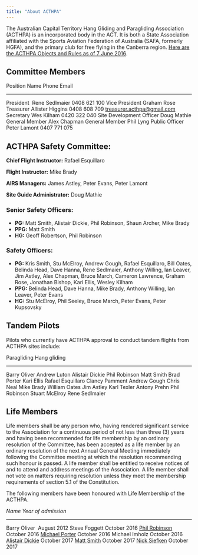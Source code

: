 ```yaml
---
title: "About ACTHPA"
---
```


The Australian Capital Territory Hang Gliding and Paragliding Association (ACTHPA) is an incorporated body in the ACT.
It is both a State Association affiliated with the Sports Aviation Federation of Australia (SAFA, formerly HGFA), and the primary club for free flying in the Canberra region.
[Here are the ACTHPA Objects and Rules as of 7 June 2016](https://www.dropbox.com/s/2586faq56i1sy62/ACTHPA%20Constitution%20-%207%20June%202016.pdf?dl=0).
 
## Committee Members

Position                 Name              Phone             Email
---------------          ----------------- ----------------- ---------------------------
President                Rene Sedlmaier    0408 621 100
Vice President           Graham Rose
Treasurer                Allister Higgins  0408 608 709      treasurer.acthpa@gmail.com
Secretary                Wes Kilham        0420 322 040
Site Development Officer Doug Mathie
General Member           Alex Chapman
General Member           Phil Lyng
Public Officer           Peter Lamont      0407 771 075

## ACTHPA Safety Committee:

**Chief Flight Instructor:** Rafael Esquillaro

**Flight Instructor:** Mike Brady

**AIRS Managers:** James Astley, Peter Evans, Peter Lamont

**Site Guide Administrator:** Doug Mathie


### Senior Safety Officers:

- **PG:** Matt Smith, Alistair Dickie, Phil Robinson, Shaun Archer, Mike Brady
- **PPG:** Matt Smith
- **HG:** Geoff Robertson, Phil Robinson


### Safety Officers:

- **PG:** Kris Smith, Stu McElroy, Andrew Gough, Rafael Esquillaro, Bill Oates, Belinda Head, Dave Hanna, Rene Sedlmaier, Anthony Willing, Ian Leaver, Jim Astley, Alex Chapman, Bruce March, Cameron Lawrence, Graham Rose, Jonathan Bishop, Kari Ellis, Wesley Kilham
- **PPG:** Belinda Head, Dave Hanna, Mike Brady, Anthony Willing, Ian Leaver, Peter Evans
- **HG:** Stu McElroy, Phil Seeley, Bruce March, Peter Evans, Peter Kupsovsky

## Tandem Pilots

Pilots who currently have ACTHPA approval to conduct tandem flights from
ACTHPA sites include:

  Paragliding         Hang gliding
 ------------------- --------------
 Barry Oliver        Andrew Luton
 Alistair Dickie     Phil Robinson
 Matt Smith          Brad Porter
 Kari Ellis
 Rafael Esquillaro
 Clancy Pamment
 Andrew Gough
 Chris Neal
 Mike Brady
 William Oates
 Jim Astley
 Karl Texler
 Antony Prehn
 Phil Robinson
 Stuart McElroy
 Rene Sedlmaier

## Life Members

Life members shall be any person who, having rendered significant service to the Association for a continuous period of not less than three (3) years and having been recommended for life membership by an ordinary resolution of the Committee, has been accepted as a life member by an ordinary resolution of the next Annual General Meeting immediately following the Committee meeting at which the resolution recommending such honour is passed.
A life member shall be entitled to receive notices of and to attend and address meetings of the Association.
A life member shall not vote on matters requiring resolution unless they meet the membership requirements of section 5.1 of the Constitution.

The following members have been honoured with Life Membership of the
ACTHPA.

 *Name*                                         *Year of admission*
--------------------                           ---------------------
Barry Oliver                                   August 2012
Steve Foggett                                  October 2016
[Phil Robinson](Phil-Robinson)                 October 2016
[Michael Porter](Michael-Porter)               October 2016
Michael Imholz                                 October 2016
[Alistair Dickie](Alistair-Dickie)             October 2017
[Matt Smith](Matt-Smith)                       October 2017
[Nick Siefken](Nick-Siefken)                   October 2017

